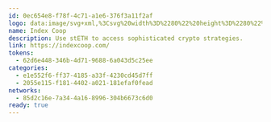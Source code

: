 ```yaml
---
id: 0ec654e8-f78f-4c71-a1e6-376f3a11f2af
logo: data:image/svg+xml,%3Csvg%20width%3D%2280%22%20height%3D%2280%22%20viewBox%3D%220%200%2080%2080%22%20fill%3D%22none%22%20xmlns%3D%22http%3A%2F%2Fwww.w3.org%2F2000%2Fsvg%22%3E%0A%3Cpath%20fill-rule%3D%22evenodd%22%20clip-rule%3D%22evenodd%22%20d%3D%22M61%2040.0316C61%2051.5241%2051.6542%2060.8255%2040.1175%2060.8255C28.5806%2060.8255%2019.2349%2051.5241%2019.2349%2040.0316C19.2349%2028.5393%2028.5806%2019.238%2040.1175%2019.238C51.6542%2019.238%2061%2028.5393%2061%2040.0316ZM55.3657%2038.5112C55.3657%2046.8735%2048.5687%2053.6706%2040.1175%2053.6706C31.6661%2053.6706%2024.8244%2046.9182%2024.8691%2038.5112C24.8691%2030.1044%2031.6661%2026.6612%2040.1175%2026.6612C48.5241%2026.6612%2055.3657%2030.1492%2055.3657%2038.5112ZM33.413%2040.0687C32.787%2040.6054%2031.9822%2040.9631%2031.0878%2040.9631C29.1651%2040.9631%2027.6447%2039.4427%2027.6447%2037.6093C27.6447%2035.7311%2029.2098%2034.2107%2031.0878%2034.2107C32.6528%2034.2107%2033.9944%2035.284%2034.3968%2036.7597C34.4105%2036.7869%2034.4241%2036.8184%2034.4391%2036.8527C34.4731%2036.9309%2034.5136%2037.0242%2034.5757%2037.1174C35.1123%2038.1012%2035.8277%2039.398%2036.5879%2040.6949C37.3481%2041.9916%2038.1978%2043.2437%2038.9132%2044.1828C39.2709%2044.6746%2039.5839%2044.9877%2039.8522%2045.2114C39.8693%2045.2284%2039.8798%2045.2454%2039.8888%2045.26C39.9034%2045.2836%2039.914%2045.3007%2039.9417%2045.3007C39.9417%2045.2731%2039.9588%2045.2626%2039.9824%2045.248C39.997%2045.239%2040.0141%2045.2284%2040.0311%2045.2114C40.2698%2045.0123%2040.5438%2044.7072%2040.8849%2044.3274C40.9272%2044.2803%2040.9705%2044.2321%2041.0149%2044.1828C41.7751%2043.2884%2042.6693%2041.9916%2043.4743%2040.6949C44.2791%2039.398%2045.0393%2038.1012%2045.5759%2037.1174C45.6653%2036.9384%2045.7548%2036.7597%2045.8442%2036.6255C46.2468%2035.2393%2047.5881%2034.2107%2049.1085%2034.2107C51.0314%2034.2107%2052.5516%2035.7311%2052.5516%2037.6093C52.5516%2039.4874%2050.9867%2041.0078%2049.1085%2041.0078C48.2141%2041.0078%2047.3646%2040.6054%2046.7386%2040.024C46.5173%2040.4112%2046.279%2040.7983%2046.0342%2041.196C45.8831%2041.4414%2045.7295%2041.6909%2045.5759%2041.9469C44.7264%2043.2884%2043.7873%2044.6746%2042.9377%2045.7032C42.5353%2046.195%2042.088%2046.6869%2041.6409%2047.0447C41.2831%2047.3578%2040.6571%2047.8049%2039.9417%2047.8049C39.2262%2047.8049%2038.6001%2047.3578%2038.2425%2047.0447C37.84%2046.6869%2037.3928%2046.195%2036.9905%2045.6583C36.1856%2044.6299%2035.2912%2043.2437%2034.4863%2041.9022C34.3371%2041.641%2034.1801%2041.3799%2034.025%2041.122C33.8084%2040.7616%2033.5955%2040.4076%2033.413%2040.0687Z%22%20fill%3D%22black%22%2F%3E%0A%3Cg%20opacity%3D%220.3%22%20filter%3D%22url(%23filter0_f_209_2254)%22%3E%0A%3Cpath%20fill-rule%3D%22evenodd%22%20clip-rule%3D%22evenodd%22%20d%3D%22M64.7651%2037.7936C64.7651%2049.2861%2055.4193%2058.5874%2043.8826%2058.5874C32.3457%2058.5874%2023%2049.2861%2023%2037.7936C23%2026.3013%2032.3457%2017%2043.8826%2017C55.4193%2017%2064.7651%2026.3013%2064.7651%2037.7936ZM59.1308%2036.2732C59.1308%2044.6355%2052.3339%2051.4326%2043.8826%2051.4326C35.4312%2051.4326%2028.5896%2044.6802%2028.6343%2036.2732C28.6343%2027.8663%2035.4312%2024.4231%2043.8826%2024.4231C52.2892%2024.4231%2059.1308%2027.9112%2059.1308%2036.2732ZM37.1782%2037.8307C36.5522%2038.3673%2035.7473%2038.7251%2034.8529%2038.7251C32.9302%2038.7251%2031.4098%2037.2047%2031.4098%2035.3712C31.4098%2033.4931%2032.9749%2031.9727%2034.8529%2031.9727C36.418%2031.9727%2037.7595%2033.0459%2038.1619%2034.5216C38.1756%2034.5489%2038.1893%2034.5803%2038.2042%2034.6147C38.2382%2034.6929%2038.2787%2034.7861%2038.3408%2034.8794C38.8775%2035.8632%2039.5928%2037.16%2040.353%2038.4568C41.1132%2039.7535%2041.9629%2041.0057%2042.6783%2041.9447C43.0361%2042.4366%2043.349%2042.7496%2043.6174%2042.9733C43.6344%2042.9904%2043.645%2043.0074%2043.654%2043.022C43.6686%2043.0456%2043.6792%2043.0627%2043.7069%2043.0627C43.7069%2043.0351%2043.724%2043.0245%2043.7475%2043.0099C43.7621%2043.0009%2043.7792%2042.9904%2043.7963%2042.9733C44.0349%2042.7743%2044.309%2042.4692%2044.65%2042.0894C44.6923%2042.0423%2044.7356%2041.9941%2044.78%2041.9447C45.5402%2041.0504%2046.4345%2039.7535%2047.2395%2038.4568C48.0442%2037.16%2048.8044%2035.8632%2049.3411%2034.8794C49.4304%2034.7004%2049.5199%2034.5216%2049.6093%2034.3875C50.0119%2033.0013%2051.3533%2031.9727%2052.8737%2031.9727C54.7965%2031.9727%2056.3168%2033.4931%2056.3168%2035.3712C56.3168%2037.2494%2054.7518%2038.7698%2052.8737%2038.7698C51.9793%2038.7698%2051.1297%2038.3673%2050.5037%2037.786C50.2825%2038.1732%2050.0442%2038.5603%2049.7993%2038.958C49.6482%2039.2034%2049.4946%2039.4528%2049.3411%2039.7088C48.4915%2041.0504%2047.5524%2042.4366%2046.7029%2043.4651C46.3004%2043.9569%2045.8531%2044.4489%2045.406%2044.8067C45.0483%2045.1197%2044.4223%2045.5668%2043.7069%2045.5668C42.9914%2045.5668%2042.3652%2045.1197%2042.0076%2044.8067C41.6052%2044.4489%2041.1579%2043.9569%2040.7556%2043.4203C39.9507%2042.3919%2039.0563%2041.0057%2038.2515%2039.6641C38.1022%2039.403%2037.9452%2039.1418%2037.7902%2038.8839C37.5735%2038.5236%2037.3607%2038.1696%2037.1782%2037.8307Z%22%20fill%3D%22black%22%2F%3E%0A%3C%2Fg%3E%0A%3Cdefs%3E%0A%3Cfilter%20id%3D%22filter0_f_209_2254%22%20x%3D%229%22%20y%3D%223%22%20width%3D%2269.7651%22%20height%3D%2269.5874%22%20filterUnits%3D%22userSpaceOnUse%22%20color-interpolation-filters%3D%22sRGB%22%3E%0A%3CfeFlood%20flood-opacity%3D%220%22%20result%3D%22BackgroundImageFix%22%2F%3E%0A%3CfeBlend%20mode%3D%22normal%22%20in%3D%22SourceGraphic%22%20in2%3D%22BackgroundImageFix%22%20result%3D%22shape%22%2F%3E%0A%3CfeGaussianBlur%20stdDeviation%3D%227%22%20result%3D%22effect1_foregroundBlur_209_2254%22%2F%3E%0A%3C%2Ffilter%3E%0A%3C%2Fdefs%3E%0A%3C%2Fsvg%3E%0A
name: Index Coop
description: Use stETH to access sophisticated crypto strategies.
link: https://indexcoop.com/
tokens:
  - 62d6e448-346b-4d71-9688-6a043d5c25ee
categories:
  - e1e552f6-ff37-4185-a33f-4230cd45d7ff
  - 2055e115-f181-4402-a021-181efaf0fead
networks:
  - 85d2c16e-7a34-4a16-8996-304b6673c6d0
ready: true
---
```

